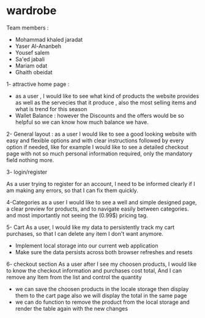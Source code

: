 # wardrobe

Team members :

- Mohammad khaled jaradat
- Yaser Al-Ananbeh
- Yousef salem 
- Sa'ed jabali
- Mariam odat
- Ghaith obeidat


1- attractive home page  : 
  - as a user , I would like to see what kind of products the website provides as well as the servecies that it produce , also the most selling items and what is trend    for this season
  - Wallet Balance :  however the Discounts and the offers would be so helpful so we can know how much balance we have.

2- General layout :
as a user I would like to see a good looking website with easy and flexible options and with clear instructions followed by every option if needed, 
like for example I would like to see a detailed checkout page with not so much personal information required, only the mandatory field nothing more.

3- login/register

As a user trying to register for an account, I need to be informed clearly if I am making any errors, so that I can fix them quickly.


4-Categories
as a user I would like to see a well and simple designed page, a clear preview for products, and to navigate easily between categories.
and most importantly not seeing the (0.99$) pricing tag.

5- Cart 
As a user, I would like my data to persistently track my cart purchases, so that I can delete any item I don't want anymore.

- Implement local storage into our current web application
- Make sure the data persists across both browser refreshes and resets



6- checkout section
As a user after I see my choosen products, I would like to know the checkout information and purchases cost total, 
And I can remove any Item from the list and control the quantity 

- we can save the choosen products in the locale storage then display them to the cart page also we will display the total in the same page 
- we can do function to remove the product from the local storage and render the table again with the new changes 


